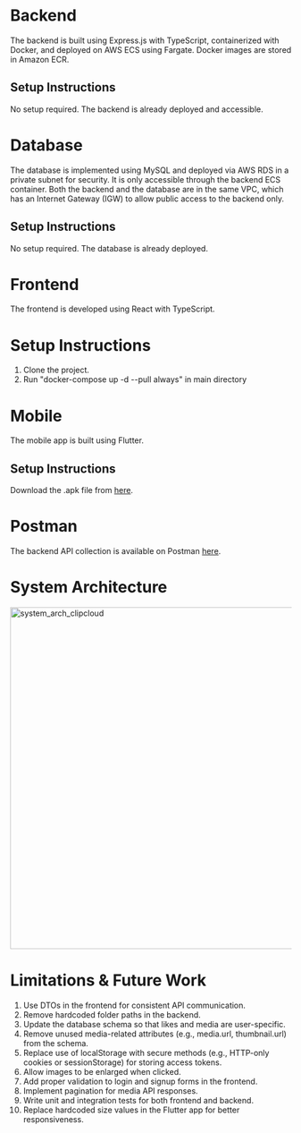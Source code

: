 # Backend

The backend is built using Express.js with TypeScript, containerized with Docker, and deployed on AWS ECS using Fargate. Docker images are stored in Amazon ECR.

## Setup Instructions

No setup required. The backend is already deployed and accessible.

# Database

The database is implemented using MySQL and deployed via AWS RDS in a private subnet for security. It is only accessible through the backend ECS container. Both the backend and the database are in the same VPC, which has an Internet Gateway (IGW) to allow public access to the backend only.

## Setup Instructions

No setup required. The database is already deployed.

# Frontend

The frontend is developed using React with TypeScript.

# Setup Instructions
1. Clone the project.
2. Run "docker-compose up -d --pull always" in main directory


# Mobile

The mobile app is built using Flutter.

## Setup Instructions

Download the .apk file from [here](https://drive.google.com/drive/folders/1yyi20oIRq53Mug5WAduRbgFvfKUt1Bvn?usp=sharing).


# Postman

The backend API collection is available on Postman [here](https://grad-project-9975.postman.co/workspace/Personal~aec82f60-08b4-4964-8861-0b9414f1b7c4/collection/44435924-1bb3ce08-54bf-4cf3-9bb0-1adac6b8afd9?action=share&source=copy-link&creator=44435924).

# System Architecture
<img width="851" height="611" alt="system_arch_clipcloud" src="https://github.com/user-attachments/assets/6920bcc0-4c83-4378-b484-9da9ec3acf9c" />

# Limitations & Future Work
1.	Use DTOs in the frontend for consistent API communication.
2.	Remove hardcoded folder paths in the backend.
3.	Update the database schema so that likes and media are user-specific.
4.	Remove unused media-related attributes (e.g., media.url, thumbnail.url) from the schema.
5.	Replace use of localStorage with secure methods (e.g., HTTP-only cookies or sessionStorage) for storing access tokens.
6.	Allow images to be enlarged when clicked.
7.	Add proper validation to login and signup forms in the frontend.
8.	Implement pagination for media API responses.
9.	Write unit and integration tests for both frontend and backend.
10.	Replace hardcoded size values in the Flutter app for better responsiveness.
